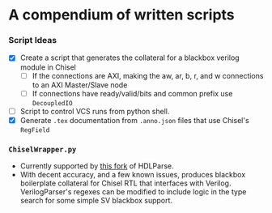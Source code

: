 # A compendium of written scripts
### Script Ideas
- [x] Create a script that generates the collateral for a blackbox verilog module in Chisel
  - [ ] If the connections are AXI, making the aw, ar, b, r, and w connections to an AXI Master/Slave node 
  - [ ] If connections have ready/valid/bits and common prefix use `DecoupledIO`
- [ ] Script to control VCS runs from python shell. 
- [x] Generate `.tex` documentation from `.anno.json` files that use Chisel's `RegField` 
### `ChiselWrapper.py`
- Currently supported by [this fork](https://github.com/hdl/pyhdlparser) of HDLParse. 
- With decent accuracy, and a few known issues, produces blackbox boilerplate collateral for Chisel RTL that interfaces with Verilog. VerilogParser's regexes can be modified to include logic in the type search for some simple SV blackbox support. 
